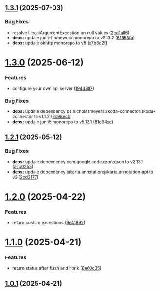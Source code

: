 ## [1.3.1](https://github.com/nicholasM95/skoda-api-client/compare/v1.3.0...v1.3.1) (2025-07-03)


### Bug Fixes

* resolve IllegalArgumentException on null values ([2ed1a86](https://github.com/nicholasM95/skoda-api-client/commit/2ed1a86d5dfd14961d1bb9590c350a18aa553ecd))
* **deps:** update junit-framework monorepo to v5.13.2 ([81683fa](https://github.com/nicholasM95/skoda-api-client/commit/81683fa43452c0bf21e1cb63662b37866460646d))
* **deps:** update okhttp monorepo to v5 ([e7b8c2f](https://github.com/nicholasM95/skoda-api-client/commit/e7b8c2fb4a0bf74d9eb9dd10f44e9a730f621b80))

# [1.3.0](https://github.com/nicholasM95/skoda-api-client/compare/v1.2.1...v1.3.0) (2025-06-12)


### Features

* configure your own api server ([194d397](https://github.com/nicholasM95/skoda-api-client/commit/194d397946a4097ee66ef4fec7aeac46b5c8efc3))


### Bug Fixes

* **deps:** update dependency be.nicholasmeyers.skoda-connector:skoda-connector to v1.1.2 ([2c98ecb](https://github.com/nicholasM95/skoda-api-client/commit/2c98ecbdca70e374e14401e2ad03e57fcc383a56))
* **deps:** update junit5 monorepo to v5.13.1 ([81c94ce](https://github.com/nicholasM95/skoda-api-client/commit/81c94cea1b0a543fb0bd6768932510a3859eacbc))

## [1.2.1](https://github.com/nicholasM95/skoda-api-client/compare/v1.2.0...v1.2.1) (2025-05-12)


### Bug Fixes

* **deps:** update dependency com.google.code.gson:gson to v2.13.1 ([acb0255](https://github.com/nicholasM95/skoda-api-client/commit/acb02558e319409189f76649b32b042dd261062e))
* **deps:** update dependency jakarta.annotation:jakarta.annotation-api to v3 ([2cd3177](https://github.com/nicholasM95/skoda-api-client/commit/2cd31772867de288554a1121c6ce8ef636d5a2d7))

# [1.2.0](https://github.com/nicholasM95/skoda-api-client/compare/v1.1.0...v1.2.0) (2025-04-22)


### Features

* return custom exceptions ([9e41892](https://github.com/nicholasM95/skoda-api-client/commit/9e4189236e673dbbd862ca9d1695e8d22b099586))

# [1.1.0](https://github.com/nicholasM95/skoda-api-client/compare/v1.0.1...v1.1.0) (2025-04-21)


### Features

* return status after flash and honk ([8a60c35](https://github.com/nicholasM95/skoda-api-client/commit/8a60c35a2387ef118e97c155255305cb96c7d37d))

## [1.0.1](https://github.com/nicholasM95/skoda-api-client/compare/v1.0.0...v1.0.1) (2025-04-21)
